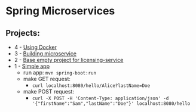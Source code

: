# Spring Microservices

## Projects:
* 4 - [Using Docker](c04docker/licensing-service)
* 3 - [Building microservice](c03building/licensing-service)
* 2 - [Base empty project for licensing-service](c02explore/licensing-service)
* 1 - [Simple app](c01welcome)
    * run app: `mvn spring-boot:run`
    * make GET request: 
        * `curl localhost:8080/hello/Alice?lastName=Doe`
    * make POST request: 
        * `curl -X POST -H 'Content-Type: application/json' -d '{"firstName":"Sam","lastName":"Doe"}' localhost:8080/hello`
